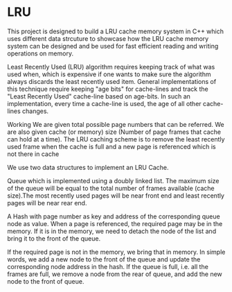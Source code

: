# LRU

This project is designed to build a LRU cache memory system in C++ which uses different data strcuture to showcase how the LRU cache memory system can be designed and be used for fast efficient reading and writing operations on memory.

Least Recently Used (LRU) algorithm requires keeping track of what was used when, which is expensive if one wants to make sure the algorithm always discards the least recently used item. General implementations of this technique require keeping "age bits" for cache-lines and track the "Least Recently Used" cache-line based on age-bits. In such an implementation, every time a cache-line is used, the age of all other cache-lines changes.

Working
We are given total possible page numbers that can be referred. We are also given cache (or memory) size (Number of page frames that cache can hold at a time). The LRU caching scheme is to remove the least recently used frame when the cache is full and a new page is referenced which is not there in cache

We use two data structures to implement an LRU Cache.

Queue which is implemented using a doubly linked list. The maximum size of the queue will be equal to the total number of frames available (cache size).The most recently used pages will be near front end and least recently pages will be near rear end.

A Hash with page number as key and address of the corresponding queue node as value. When a page is referenced, the required page may be in the memory. If it is in the memory, we need to detach the node of the list and bring it to the front of the queue.

If the required page is not in the memory, we bring that in memory. In simple words, we add a new node to the front of the queue and update the corresponding node address in the hash. If the queue is full, i.e. all the frames are full, we remove a node from the rear of queue, and add the new node to the front of queue.

